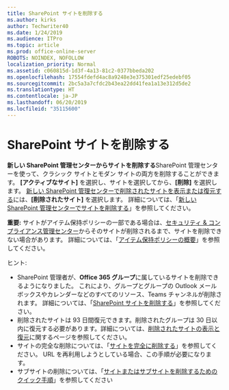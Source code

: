 ```yaml
---
title: SharePoint サイトを削除する
ms.author: kirks
author: Techwriter40
ms.date: 1/24/2019
ms.audience: ITPro
ms.topic: article
ms.prod: office-online-server
ROBOTS: NOINDEX, NOFOLLOW
localization_priority: Normal
ms.assetid: c060815d-1d3f-4a13-81c2-0377bbeda202
ms.openlocfilehash: 17554fdefd4ac8a9248e3e375301edf25edebf05
ms.sourcegitcommit: 2bc5a3a7cfdc2b43ea22dd41fea1a13e312d5de2
ms.translationtype: HT
ms.contentlocale: ja-JP
ms.lasthandoff: 06/20/2019
ms.locfileid: "35115600"
---
```

# <a name="delete-a-sharepoint-site"></a>SharePoint サイトを削除する
**新しい SharePoint 管理センターからサイトを削除する**SharePoint 管理センターを使って、クラシック サイトとモダン サイトの両方を削除することができます。 **[アクティブなサイト]** を選択し、サイトを選択してから、**[削除]** を選択します。 [新しい SharePoint 管理センターで削除されたサイトを表示または復元する](https://docs.microsoft.com/sharepoint/view-and-restore-deleted-sites-in-new-admin-center)には、**[削除されたサイト]** を選択します。 詳細については、「[新しい SharePoint 管理センターでサイトを削除する](https://docs.microsoft.com/sharepoint/delete-site-collection#delete-a-site-in-the-new-sharepoint-admin-center)」を参照してください。

**重要:** サイトがアイテム保持ポリシーの一部である場合は、[セキュリティ &amp; コンプライアンス管理センター](https://protection.office.com/?rfr=AdminCenter#/homepage)からそのサイトが削除されるまで、サイトを削除できない場合があります。 詳細については、「[アイテム保持ポリシーの概要](https://docs.microsoft.com/office365/securitycompliance/retention-policies#content-in-onedrive-accounts-and-sharepoint-sites)」を参照してください。 

ヒント:
- SharePoint 管理者が、**Office 365 グループ**に属しているサイトを削除できるようになりました。 これにより、グループとグループの Outlook メールボックスやカレンダーなどのすべてのリソース、Teams チャンネルが削除されます。 詳細については、「[SharePoint サイトを削除する](https://docs.microsoft.com/sharepoint/manage-sites-in-new-admin-center#delete-a-site)」を参照してください。
- 削除されたサイトは 93 日間復元できます。削除されたグループは 30 日以内に復元する必要があります。詳細については、[削除されたサイトの表示と復元](https://docs.microsoft.com/sharepoint/view-and-restore-deleted-sites-in-new-admin-center)に関するページを参照してください。
- サイトの完全な削除については、「[サイトを完全に削除する](https://docs.microsoft.com/sharepoint/delete-site-collection#permanently-delete-a-site)」を参照してください。 URL を再利用しようとしている場合、この手順が必要になります。 
- サブサイトの削除については、「[サイトまたはサブサイトを削除するためのクイック手順](https://support.office.com/article/Delete-a-SharePoint-site-or-subsite-bc37b743-0cef-475e-9a8c-8fc4d40179fb#__bkmkshortcut)」を参照してください
